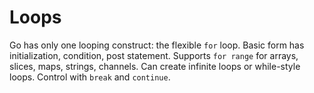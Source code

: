 # Loops

Go has only one looping construct: the flexible `for` loop. Basic form has initialization, condition, post statement. Supports `for range` for arrays, slices, maps, strings, channels. Can create infinite loops or while-style loops. Control with `break` and `continue`.